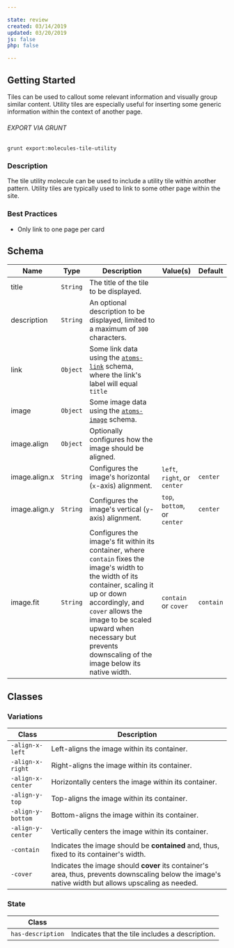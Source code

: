 ```yaml
---

state: review
created: 03/14/2019
updated: 03/20/2019
js: false
php: false

---
```


## Getting Started

Tiles can be used to callout some relevant information and visually group similar content. Utility tiles are especially useful for inserting some generic information within the context of another page.

###### EXPORT VIA GRUNT

```
grunt export:molecules-tile-utility
```


### Description

The tile utility molecule can be used to include a utility tile within another pattern. Utility tiles are typically used to link to some other page within the site.


### Best Practices

- Only link to one page per card


## Schema

| Name            | Type      | Description                                                                                           | Value(s)    | Default   |
|-----------------|-----------|-------------------------------------------------------------------------------------------------------|-------------|-----------|
| title           | `String`  | The title of the tile to be displayed.                                                                |             |           |
| description     | `String`  | An optional description to be displayed, limited to a maximum of `300` characters.                    |             |           |
| link            | `Object`  | Some link data using the [`atoms-link`][atoms-link] schema, where the link's label will equal `title` |             |           |
| image           | `Object`  | Some image data using the [`atoms-image`][atoms-image] schema.                      |                               |           |
| image.align     | `Object`  | Optionally configures how the image should be aligned.                              |                               |           |
| image.align.x   | `String`  | Configures the image's horizontal (`x`-axis) alignment.                             | `left`, `right`, or `center`  | `center`  |
| image.align.y   | `String`  | Configures the image's vertical (`y`-axis) alignment.                               | `top`, `bottom`, or `center`  | `center`  |
| image.fit       | `String`  | Configures the image's fit within its container, where `contain` fixes the image's width to the width of its container, scaling it up or down accordingly, and `cover` allows the image to be scaled upward when necessary but prevents downscaling of the image below its native width. | `contain` or `cover` | `contain`  |


## Classes

### Variations

| Class             | Description                                                                                     |
|-------------------|-------------------------------------------------------------------------------------------------|
| `-align-x-left`   | Left-aligns the image within its container.                                                     |
| `-align-x-right`  | Right-aligns the image within its container.                                                    |
| `-align-x-center` | Horizontally centers the image within its container.                                            |
| `-align-y-top`    | Top-aligns the image within its container.                                                      |
| `-align-y-bottom` | Bottom-aligns the image within its container.                                                   |
| `-align-y-center` | Vertically centers the image within its container.                                              |
| `-contain`        | Indicates the image should be **contained** and, thus, fixed to its container's width.          |
| `-cover`          | Indicates the image should **cover** its container's area, thus, prevents downscaling below the image's native width but allows upscaling as needed. |

### State

| Class             |                                                                 |
|-------------------|-----------------------------------------------------------------|
| `has-description` | Indicates that the tile includes a description.                 |


[atoms-link]: /patterns/20-atoms-globals-link/20-atoms-globals-link.html
[atoms-image]: /patterns/20-atoms-media-image/20-atoms-media-image.html
